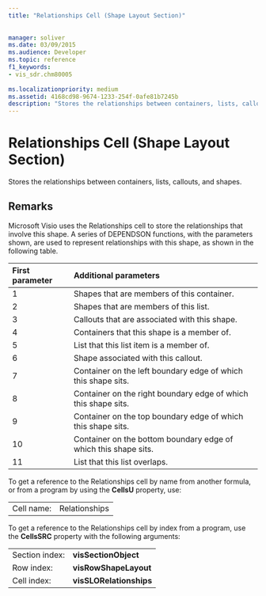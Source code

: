 ```yaml
---
title: "Relationships Cell (Shape Layout Section)"
 
 
manager: soliver
ms.date: 03/09/2015
ms.audience: Developer
ms.topic: reference
f1_keywords:
- vis_sdr.chm80005
 
ms.localizationpriority: medium
ms.assetid: 4168cd98-9674-1233-254f-0afe81b7245b
description: "Stores the relationships between containers, lists, callouts, and shapes."
---
```


# Relationships Cell (Shape Layout Section)

Stores the relationships between containers, lists, callouts, and shapes. 
  
## Remarks

 Microsoft Visio uses the Relationships cell to store the relationships that involve this shape. A series of DEPENDSON functions, with the parameters shown, are used to represent relationships with this shape, as shown in the following table. 
  
|**First parameter**|**Additional parameters**|
|:-----|:-----|
|1  <br/> |Shapes that are members of this container. |
|2  <br/> |Shapes that are members of this list. |
|3  <br/> |Callouts that are associated with this shape. |
|4  <br/> |Containers that this shape is a member of. |
|5  <br/> |List that this list item is a member of. |
|6  <br/> |Shape associated with this callout. |
|7  <br/> |Container on the left boundary edge of which this shape sits. |
|8  <br/> |Container on the right boundary edge of which this shape sits. |
|9  <br/> |Container on the top boundary edge of which this shape sits. |
|10  <br/> |Container on the bottom boundary edge of which this shape sits. |
|11  <br/> |List that this list overlaps. |
   
To get a reference to the Relationships cell by name from another formula, or from a program by using the **CellsU** property, use: 
  
|||
|:-----|:-----|
|Cell name:  <br/> |Relationships  <br/> |
   
To get a reference to the Relationships cell by index from a program, use the **CellsSRC** property with the following arguments: 
  
|||
|:-----|:-----|
|Section index:  <br/> |**visSectionObject** <br/> |
|Row index:  <br/> |**visRowShapeLayout** <br/> |
|Cell index:  <br/> |**visSLORelationships** <br/> |
   

